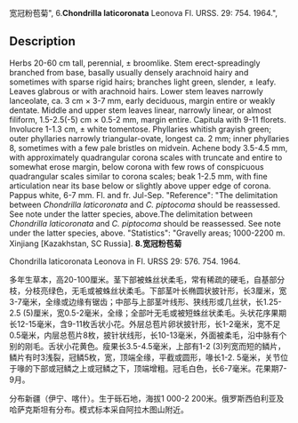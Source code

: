 宽冠粉苞菊",
6.**Chondrilla laticoronata** Leonova Fl. URSS. 29: 754. 1964.",

## Description
Herbs 20-60 cm tall, perennial, ± broomlike. Stem erect-spreadingly branched from base, basally usually densely arachnoid hairy and sometimes with sparse rigid hairs; branches light green, slender, ± leafy. Leaves glabrous or with arachnoid hairs. Lower stem leaves narrowly lanceolate, ca. 3 cm × 3-7 mm, early deciduous, margin entire or weakly dentate. Middle and upper stem leaves linear, narrowly linear, or almost filiform, 1.5-2.5(-5) cm × 0.5-2 mm, margin entire. Capitula with 9-11 florets. Involucre 1-1.3 cm, ± white tomentose. Phyllaries whitish grayish green; outer phyllaries narrowly triangular-ovate, longest ca. 2 mm; inner phyllaries 8, sometimes with a few pale bristles on midvein. Achene body 3.5-4.5 mm, with approximately quadrangular corona scales with truncate and entire to somewhat erose margin, below corona with few rows of conspicuous quadrangular scales similar to corona scales; beak 1-2.5 mm, with fine articulation near its base below or slightly above upper edge of corona. Pappus white, 6-7 mm. Fl. and fr. Jul-Sep.
  "Reference": "The delimitation between *Chondrilla laticoronata* and *C. piptocoma* should be reassessed. See note under the latter species, above.The delimitation between *Chondrilla laticoronata* and *C. piptocoma* should be reassessed. See note under the latter species, above.
  "Statistics": "Gravelly areas; 1000-2200 m. Xinjiang [Kazakhstan, SC Russia].
**8.宽冠粉苞菊**

Chondrilla laticoronata Leonova in Fl. URSS 29: 576. 754. 1964.

多年生草本，高20-100厘米。茎下部被蛛丝状柔毛，常有稀疏的硬毛，自基部分枝，分枝亮绿色，无毛或被蛛丝状柔毛。下部茎叶长椭圆状披针形，长3厘米，宽3-7毫米，全缘或边缘有锯齿；中部与上部茎叶线形、狭线形或几丝状，长1.25-2.5 (5)厘米，宽0.5-2毫米，全缘；全部叶无毛或被短蛛丝状柔毛。头状花序果期长12-15毫米，含9-11枚舌状小花。外层总苞片卵状披针形，长1-2毫米，宽不足0.5毫米，内层总苞片8枚，披针状线形，长10-13毫米，外面被柔毛，沿中脉有个别的刚毛。舌状小花黄色。瘦果长3.5-4.5毫米，上部有1-2 (3)列宽而短的鳞片，鳞片有时3浅裂，冠鳞5枚，宽，顶端全缘，平截或圆形，喙长1-2. 5毫米，关节位于喙的下部或冠鳞之上或冠鳞之下，顶端增粗。冠毛白色，长6-7毫米。花果期7-9月。

分布新疆（伊宁、喀什）。生于砾石地，海拔1 000-2 200米。俄罗斯西伯利亚及哈萨克斯坦有分布。模式标本采自阿拉木图山附近。
